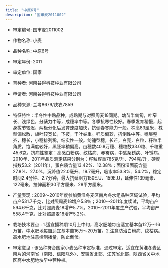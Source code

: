 ```yaml
---
title: "中原6号"
description: "国审麦2011002"
---
```

* 审定编号:  国审麦2011002

*  作物名称:  小麦

*  品种名称:  中原6号

*  审定年份:  2011

*  审定单位:  国家

* 育种者:  河南谷得科技种业有限公司

*  申请者:  河南谷得科技种业有限公司

*  品种来源:  兰考8679/陕农7859

*  特征特性 : 
半冬性中熟品种，成熟期与对照周麦18同期。幼苗半匍匐，叶窄长、浅绿色，分蘖力中等，成穗率中等。冬季抗寒性较好。春季发育稍慢，起身拔节较迟，两极分化后发育速度加快，抗倒春寒能力一般。株高83厘米，株型偏松散，旗叶较宽长，下披，干叶尖重。秆质偏软，抗倒性中等。穗层整齐，穗长，小穗排列稀，结实性一般。纺锤型穗，长芒，白壳，白粒，籽粒半角质，饱满度较好，黑胚率稍偏高。亩穗数40.8万穗、穗粒数33.0粒、千粒重45.6克。抗病性鉴定：高感白粉病、纹枯病、赤霉病，中感条锈病、叶锈病。2010年、2011年品质测定结果分别为：籽粒容重785克/升、794克/升，硬度指数53.2（2011年），蛋白质含量13.42%、12.38%；面粉湿面筋含量27.8%、27.0%，沉降值22.0毫升、19.7毫升，吸水率53.8%、54.2%，稳定时间2.4分钟、2.7分钟，最大抗延阻力150E.U、159E.U，延伸性139毫米、122毫米，拉伸面积30平方厘米、28平方厘米。
 
*  产量表现 : 
2009～2010年度参加黄淮冬麦区南片冬水组品种区域试验，平均亩产531.7千克，比对照周麦18增产5.8％；2010～2011年度续试，平均亩产594.6千克，比对照周麦18增产5.7%。2010～2011年度生产试验，平均亩产558.4千克，比对照周麦18增产5.2%。

*  栽培技术要点 : 
1.适宜播种期10月上中旬，高水肥地每亩适宜基本苗12万～16万苗，中水肥地每亩适宜基本苗16万～20万苗。2.注意防治白粉病、纹枯病。高水肥地注意控制播量，防止倒伏。

*  审定意见 : 
该品种符合国家小麦品种审定标准，通过审定。适宜在黄淮冬麦区南片的河南省（南阳、信阳除外）、安徽省北部、江苏省北部、陕西省关中地区高中水肥地块早中茬种植。
